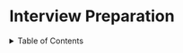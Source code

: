 # Interview Preparation

<details>
<summary>
  Table of Contents
</summary>
 
1. [Javascript](https://github.com/dhananjaya-poojari/Interview-preparation/blob/main/Javascript/README.md#javascript-interview-preparation)<br />
1. [ReactJs](https://github.com/dhananjaya-poojari/Interview-preparation/tree/main/React#react-interview-preparation)    <br />
1. [Interview Experience](https://github.com/dhananjaya-poojari/Interview-preparation/blob/main/Interview%20Experience/README.md#interview-experience)
2. [System Design](https://github.com/dhananjaya-poojari/Interview-preparation/blob/main/System%20Design/README.md#system-design)
3. [C#](#c)
</details>

